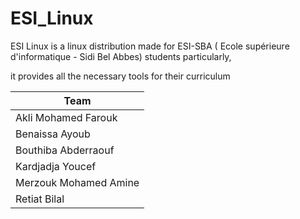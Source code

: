 # ESI_Linux

ESI Linux is a linux distribution made for ESI-SBA (
Ecole supérieure d'informatique - Sidi Bel Abbes) students particularly, 

it provides all the necessary tools for their curriculum


|Team|
|-------------------------|
|Akli Mohamed Farouk|
|Benaissa Ayoub|
|Bouthiba Abderraouf|
|Kardjadja Youcef|
|Merzouk Mohamed Amine|
|Retiat Bilal|


